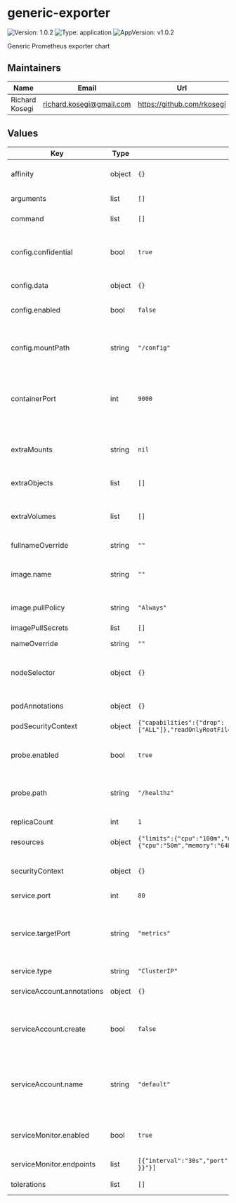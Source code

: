 # generic-exporter

![Version: 1.0.2](https://img.shields.io/badge/Version-1.0.2-informational?style=flat-square) ![Type: application](https://img.shields.io/badge/Type-application-informational?style=flat-square) ![AppVersion: v1.0.2](https://img.shields.io/badge/AppVersion-v1.0.2-informational?style=flat-square)

Generic Prometheus exporter chart

## Maintainers

| Name | Email | Url |
| ---- | ------ | --- |
| Richard Kosegi | <richard.kosegi@gmail.com> | <https://github.com/rkosegi> |

## Values

| Key | Type | Default | Description |
|-----|------|---------|-------------|
| affinity | object | `{}` | Pod's scheduling constraints. |
| arguments | list | `[]` | exported arguments |
| command | list | `[]` | exporter entry point |
| config.confidential | bool | `true` | When true, resource as embedded into Secret, instead of ConfigMap |
| config.data | object | `{}` | Actual config files content |
| config.enabled | bool | `false` | Whether to create resource with config files |
| config.mountPath | string | `"/config"` | Path on the file system where configuration files are mounted onto |
| containerPort | int | `9000` | Port that exporter is listening on. Also used for probes (if enabled) |
| extraMounts | string | `nil` | extra mount points to use in pod, should be aligned with extraVolumes |
| extraObjects | list | `[]` | extra objects to create |
| extraVolumes | list | `[]` | extra volumes to use in pod, should be aligned with extraMounts |
| fullnameOverride | string | `""` |  |
| image.name | string | `""` | Container image name and version. Must be defined. |
| image.pullPolicy | string | `"Always"` | When to pull image. |
| imagePullSecrets | list | `[]` | List of pull secrets |
| nameOverride | string | `""` |  |
| nodeSelector | object | `{}` | Node selector that could restrict placement of pods |
| podAnnotations | object | `{}` | annotations to put on pod |
| podSecurityContext | object | `{"capabilities":{"drop":["ALL"]},"readOnlyRootFilesystem":true,"runAsNonRoot":true}` | SecurityContext to put on pod |
| probe.enabled | bool | `true` | When true, then probes are configured on container |
| probe.path | string | `"/healthz"` | HTTP context path that handles probe requests |
| replicaCount | int | `1` | Number of replicas |
| resources | object | `{"limits":{"cpu":"100m","memory":"128Mi"},"requests":{"cpu":"50m","memory":"64Mi"}}` | Container resources |
| securityContext | object | `{}` | Additional security context to put on container |
| service.port | int | `80` | Service port |
| service.targetPort | string | `"metrics"` | Name of target port. Used to match endpoint in service monitor and definition in service. |
| service.type | string | `"ClusterIP"` | Type of service |
| serviceAccount.annotations | object | `{}` | Annotations to add to the service account |
| serviceAccount.create | bool | `false` | Specifies whether a service account should be created |
| serviceAccount.name | string | `"default"` | If not set and create is true, a name is generated using the fullname template |
| serviceMonitor.enabled | bool | `true` | Whether servicemonitor resource should be created |
| serviceMonitor.endpoints | list | `[{"interval":"30s","port":"{{ .Values.service.targetPort }}"}]` | Endpoint configuration |
| tolerations | list | `[]` | Pod's tolerations. |

